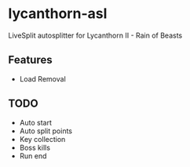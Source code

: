 # lycanthorn-asl
LiveSplit autosplitter for Lycanthorn II - Rain of Beasts

## Features
- Load Removal

## TODO
- Auto start
- Auto split points
 - Key collection
 - Boss kills
 - Run end
